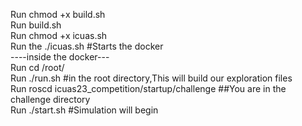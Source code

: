 Run chmod +x build.sh  
Run build.sh  
Run chmod +x icuas.sh  
Run the ./icuas.sh #Starts the docker  
----inside the docker---  
Run cd /root/  
Run ./run.sh #in the root directory,This will build our exploration files    
Run roscd icuas23_competition/startup/challenge ##You are in the challenge directory  
Run ./start.sh 	#Simulation will begin  

